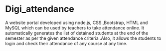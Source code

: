 # Digi_attendance

A  website portal developed using node.js, CSS ,Bootstrap, HTML and MySQL  which can be used  by teachers to take attendance online. It automatically generates the list of detained students at the end of the semester as per the given attendance criteria .Also, it allows the students to login and check their attendance of any course at any time.
